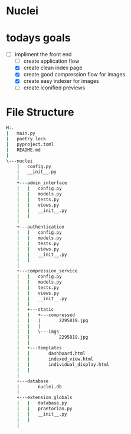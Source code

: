 # Nuclei

# todays goals

- [ ] impliment the front end
  - [ ] create application flow
  - [x] create clean index page
  - [x] create good compression flow for images
  - [x] create easy indexer for images
  - [ ] create iconified previews

# File Structure

```bat
H:.
|   main.py
|   poetry.lock
|   pyproject.toml
|   README.md
|   
\---nuclei
    |   config.py
    |   __init__.py
    |   
    +---admin_interface
    |   |   config.py
    |   |   models.py
    |   |   tests.py
    |   |   views.py
    |   |   __init__.py
    |   |   
    |           
    +---authentication
    |   |   config.py
    |   |   models.py
    |   |   tests.py
    |   |   views.py
    |   |   __init__.py
    |   |   
    |           
    +---compression_service
    |   |   config.py
    |   |   models.py
    |   |   tests.py
    |   |   views.py
    |   |   __init__.py
    |   |   
    |   +---static
    |   |   +---compressed
    |   |   |       2295819.jpg
    |   |   |       
    |   |   \---imgs
    |   |           2295819.jpg
    |   |           
    |   +---templates
    |   |       dashboard.html
    |   |       indexed_view.html
    |   |       individual_display.html
    |   |       
    |           
    +---database
    |       nuclei.db
    |       
    +---extension_globals
    |   |   database.py
    |   |   praetorian.py
    |   |   __init__.py
    |   |   
    |           
```
